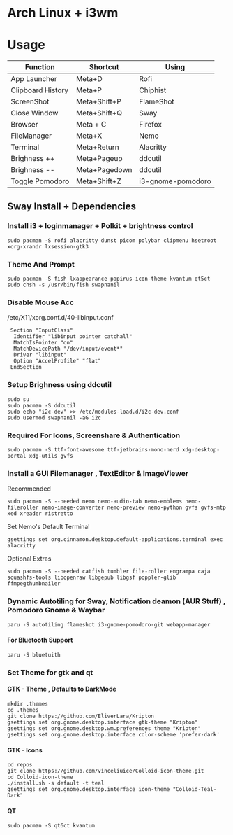 # Arch Linux + i3wm

# Usage

| Function          | Shortcut     | Using             |
| ----------------- | ------------ | ----------------- |
| App Launcher      | Meta+D       | Rofi              |
| Clipboard History | Meta+P       | Chiphist          |
| ScreenShot        | Meta+Shift+P | FlameShot         |
| Close Window      | Meta+Shift+Q | Sway              |
| Browser           | Meta + C     | Firefox           |
| FileManager       | Meta+X       | Nemo              |
| Terminal          | Meta+Return  | Alacritty         |
| Brighness ++      | Meta+Pageup  | ddcutil           |
| Brighness --      | Meta+Pagedown| ddcutil           |
| Toggle Pomodoro   | Meta+Shift+Z | i3-gnome-pomodoro |

## Sway Install + Dependencies

### Install i3 + loginmanager + Polkit + brightness control

```
sudo pacman -S rofi alacritty dunst picom polybar clipmenu hsetroot xorg-xrandr lxsession-gtk3  
```
### Theme And Prompt
```
sudo pacman -S fish lxappearance papirus-icon-theme kvantum qt5ct
sudo chsh -s /usr/bin/fish swapnanil
```
### Disable Mouse Acc
/etc/X11/xorg.conf.d/40-libinput.conf
```
 Section "InputClass"
  Identifier "libinput pointer catchall"
  MatchIsPointer "on"
  MatchDevicePath "/dev/input/event*"
  Driver "libinput"
  Option "AccelProfile" "flat"
 EndSection
```
### Setup Brighness using ddcutil
```
sudo su
sudo pacman -S ddcutil
sudo echo "i2c-dev" >> /etc/modules-load.d/i2c-dev.conf
sudo usermod swapnanil -aG i2c
```
### Required For Icons, Screenshare & Authentication

```
sudo pacman -S ttf-font-awesome ttf-jetbrains-mono-nerd xdg-desktop-portal xdg-utils gvfs
```

### Install a GUI Filemanager , TextEditor & ImageViewer

Recommended

```
sudo pacman -S --needed nemo nemo-audio-tab nemo-emblems nemo-fileroller nemo-image-converter nemo-preview nemo-python gvfs gvfs-mtp xed xreader ristretto 
```

Set Nemo's Default Terminal

```
gsettings set org.cinnamon.desktop.default-applications.terminal exec alacritty

```

Optional Extras

```
sudo pacman -S --needed catfish tumbler file-roller engrampa caja squashfs-tools libopenraw libgepub libgsf poppler-glib ffmpegthumbnailer
```

### Dynamic Autotiling for Sway, Notification deamon (AUR Stuff) , Pomodoro Gnome & Waybar

```
paru -S autotiling flameshot i3-gnome-pomodoro-git webapp-manager
```

#### For Bluetooth Support

```
paru -S bluetuith
```

### Set Theme for gtk and qt

#### GTK - Theme , Defaults to DarkMode

```
mkdir .themes
cd .themes
git clone https://github.com/EliverLara/Kripton
gsettings set org.gnome.desktop.interface gtk-theme "Kripton"
gsettings set org.gnome.desktop.wm.preferences theme "Kripton"
gsettings set org.gnome.desktop.interface color-scheme 'prefer-dark'
```

#### GTK - Icons

```
cd repos
git clone https://github.com/vinceliuice/Colloid-icon-theme.git
cd Colloid-icon-theme
./install.sh -s default -t teal
gsettings set org.gnome.desktop.interface icon-theme "Colloid-Teal-Dark"
```

#### QT

```
sudo pacman -S qt6ct kvantum
```
